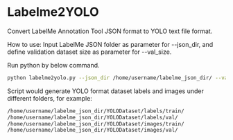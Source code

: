 # Labelme2YOLO

Convert LabelMe Annotation Tool JSON format to YOLO text file format.

How to use:
Input LabelMe JSON folder as parameter for --json_dir, and define validation dataset size as parameter for --val_size.

Run python by below command.
```bash
python labelme2yolo.py --json_dir /home/username/labelme_json_dir/ --val_size 0.2
```
Script would generate YOLO format dataset labels and images under different folders, for example:
```bash
/home/username/labelme_json_dir/YOLODataset/labels/train/
/home/username/labelme_json_dir/YOLODataset/labels/val/
/home/username/labelme_json_dir/YOLODataset/images/train/
/home/username/labelme_json_dir/YOLODataset/images/val/
```
